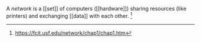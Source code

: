 A *network* is a [[set]] of computers ([[hardware]]) sharing resources (like printers) and exchanging [[data]] with each other. [^1]

[^1]: https://fcit.usf.edu/network/chap1/chap1.htm